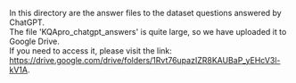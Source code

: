 In this directory are the answer files to the dataset questions answered by ChatGPT.   
The file 'KQApro_chatgpt_answers' is quite large, so we have uploaded it to Google Drive.   
If you need to access it, please visit the link: https://drive.google.com/drive/folders/1Rvt76upazIZR8KAUBaP_yEHcV3l-kV1A.

